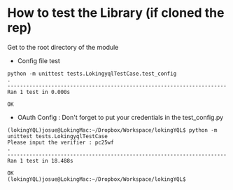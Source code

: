 How to test the Library (if cloned the rep)
=======================

Get to the root directory of the module

* Config file test

```shell
python -m unittest tests.LokingyqlTestCase.test_config
.
----------------------------------------------------------------------
Ran 1 test in 0.000s

OK
``` 

* OAuth Config : Don't forget to put your credentials in the test_config.py

```shell
(lokingYQL)josue@LokingMac:~/Dropbox/Workspace/lokingYQL$ python -m unittest tests.LokingyqlTestCase
Please input the verifier : pc25wf
.
----------------------------------------------------------------------
Ran 1 test in 18.488s

OK
(lokingYQL)josue@LokingMac:~/Dropbox/Workspace/lokingYQL$
```



